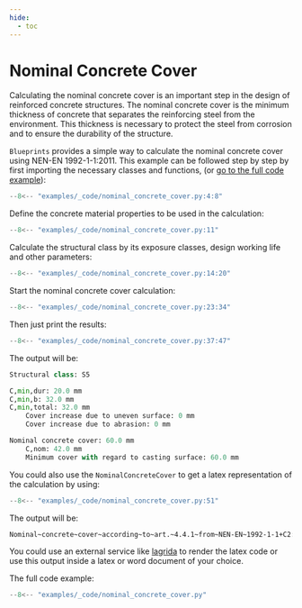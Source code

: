 ```yaml
---
hide:
  - toc
---
```

# Nominal Concrete Cover

Calculating the nominal concrete cover is an important step in the design of reinforced concrete structures.
The nominal concrete cover is the minimum thickness of concrete that separates the reinforcing steel from the environment.
This thickness is necessary to protect the steel from corrosion and to ensure the durability of the structure.

`Blueprints` provides a simple way to calculate the nominal concrete cover using NEN-EN 1992-1-1:2011.
This example can be followed step by step by first importing the necessary classes and functions, (or [go to the full code example](#full-code-example)):

```python
--8<-- "examples/_code/nominal_concrete_cover.py:4:8"
```

Define the concrete material properties to be used in the calculation:

```python
--8<-- "examples/_code/nominal_concrete_cover.py:11"
```

Calculate the structural class by its exposure classes, design working life and other parameters:

```python
--8<-- "examples/_code/nominal_concrete_cover.py:14:20"
```

Start the nominal concrete cover calculation:

```python
--8<-- "examples/_code/nominal_concrete_cover.py:23:34"
```

Then just print the results:

```python
--8<-- "examples/_code/nominal_concrete_cover.py:37:47"
```

The output will be:

```python
Structural class: S5

C,min,dur: 20.0 mm
C,min,b: 32.0 mm
C,min,total: 32.0 mm
    Cover increase due to uneven surface: 0 mm
    Cover increase due to abrasion: 0 mm

Nominal concrete cover: 60.0 mm
    C,nom: 42.0 mm
    Minimum cover with regard to casting surface: 60.0 mm
```

You could also use the `NominalConcreteCover` to get a latex representation of the calculation by using:

```python
--8<-- "examples/_code/nominal_concrete_cover.py:51"
```

The output will be:

```latex
Nominal~concrete~cover~according~to~art.~4.4.1~from~NEN-EN~1992-1-1+C2:2011:\newline~\max~\left\{Nominal~concrete~cover~according~to~art.~4.4.1~(c_{nom});~Minimum~cover~with~regard~to~casting~surface~according~to~art.~4.4.1.3~(4)\right\}\newline~=~\max~\left\{42.0;~60.0\right\}~=~60.0~mm\newline~\newline~Where:\newline~\hspace{4ex}c_{nom}~=~c_{min,total}+\Delta~c_{dev}~=~32.0+10~=~42.0~mm\newline~\hspace{4ex}\Delta~c_{dev}~is~determined~according~to~art.~4.4.1.3~(1)\newline~\hspace{4ex}c_{min,total}~=~c_{min}~+~\Delta~c_{uneven~surface}~~+~\Delta~c_{abrasion~class}~=~32.0~+~0~+~0~=~32.0~mm\newline~\hspace{4ex}\Delta~c_{uneven~surface}~and~\Delta~c_{abrasion~class}~are~determined~according~to~art.~4.4.1.2~(11)~and~(13)\newline~\hspace{4ex}c_{min}~=~\max~\left\{c_{min,b};~c_{min,dur}+\Delta~c_{dur,\gamma}-\Delta~c_{dur,st}-\Delta~c_{dur,add};~10~\text{mm}\right\}~=~\max~\left\{32.0;~20.0+10-0-0;~10\right\}~=~32.0~mm\newline~\hspace{4ex}\Delta~c_{dur,\gamma}~,~\Delta~c_{dur,st}~and~\Delta~c_{dur,add}~are~determined~according~to~art.~4.4.1.2~(6),~(7)~and~(8)\newline~\hspace{4ex}c_{min,b}~is~determined~according~to~table~4.2~based~on~(equivalent)~rebar~diameter~=~32~=~32~mm\newline~\hspace{4ex}c_{min,dur}~is~determined~according~to~table~4.4~based~on~structural~class~S5~\&~exposure~classes~(XC1)~=~20~mm
```

You could use an external service like [lagrida](https://latexeditor.lagrida.com/) to render the latex code or use this output inside a latex or word document of your choice.

<a name="full-code-example">
The full code example:

```python
--8<-- "examples/_code/nominal_concrete_cover.py"
```
</a>
